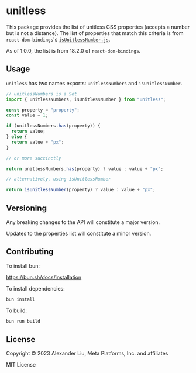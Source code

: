 # unitless

This package provides the list of unitless CSS properties (accepts a number but is not a distance).
The list of properties that match this criteria is from `react-dom-bindings`'s [`isUnitlessNumber.js`](https://github.com/facebook/react/blob/c15579631ff4d387401d57d9006d849ca1d5cd71/packages/react-dom-bindings/src/shared/isUnitlessNumber.js).

As of 1.0.0, the list is from 18.2.0 of `react-dom-bindings`.

## Usage

`unitless` has two names exports: `unitlessNumbers` and `isUnitlessNumber`.

```ts
// unitlessNumbers is a Set
import { unitlessNumbers, isUnitlessNumber } from "unitless";

const property = "property";
const value = 1;

if (unitlessNumbers.has(property)) {
  return value;
} else {
  return value + "px";
}

// or more succinctly

return unitlessNumbers.has(property) ? value : value + "px";

// alternatively, using isUnitlessNumber

return isUnitlessNumber(property) ? value : value + "px";
```

## Versioning

Any breaking changes to the API will constitute a major version.

Updates to the properties list will constitute a minor version.

## Contributing

To install bun:

<https://bun.sh/docs/installation>

To install dependencies:

```bash
bun install
```

To build:

```bash
bun run build
```

## License

Copyright © 2023 Alexander Liu, Meta Platforms, Inc. and affiliates

MIT License

